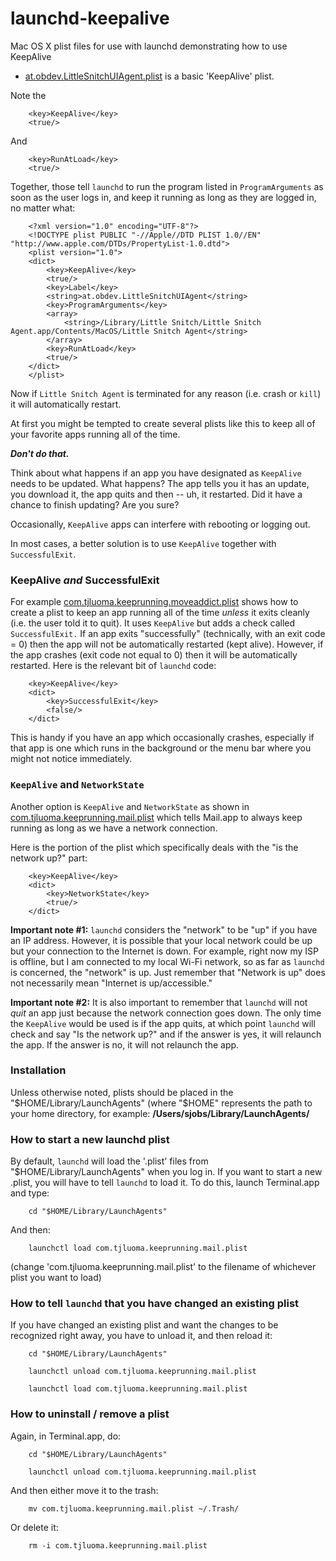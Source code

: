 launchd-keepalive
=================

Mac OS X plist files for use with launchd demonstrating how to use KeepAlive

* [at.obdev.LittleSnitchUIAgent.plist](at.obdev.LittleSnitchUIAgent.plist) is a basic 'KeepAlive' plist.

Note the 

		<key>KeepAlive</key>
		<true/>

And

		<key>RunAtLoad</key>
		<true/>

Together, those tell `launchd` to run the program listed in `ProgramArguments` as soon as the user logs in, and keep it running as long as they are logged in, no matter what:

		<?xml version="1.0" encoding="UTF-8"?>
		<!DOCTYPE plist PUBLIC "-//Apple//DTD PLIST 1.0//EN" "http://www.apple.com/DTDs/PropertyList-1.0.dtd">
		<plist version="1.0">
		<dict>
			<key>KeepAlive</key>
			<true/>
			<key>Label</key>
			<string>at.obdev.LittleSnitchUIAgent</string>
			<key>ProgramArguments</key>
			<array>
				<string>/Library/Little Snitch/Little Snitch Agent.app/Contents/MacOS/Little Snitch Agent</string>
			</array>
			<key>RunAtLoad</key>
			<true/>
		</dict>
		</plist>

Now if `Little Snitch Agent` is terminated for any reason (i.e. crash or `kill`) it will automatically restart.

At first you might be tempted to create several plists like this to keep all of your favorite apps running all of the time. 

***Don't do that.***

Think about what happens if an app you have designated as  `KeepAlive` needs to be updated. What happens? The app tells you it has an update, you download it, the app quits and then -- uh, it restarted. Did it have a chance to finish updating? Are you sure? 

Occasionally, `KeepAlive` apps can interfere with rebooting or logging out.

In most cases, a better solution is to use `KeepAlive` together with `SuccessfulExit`.

### KeepAlive *and* SuccessfulExit

For example [com.tjluoma.keeprunning.moveaddict.plist](com.tjluoma.keeprunning.moveaddict.plist) shows how to create a plist to keep an app running all of the time *unless* it exits cleanly (i.e. the user told it to quit). It uses `KeepAlive` but adds a check called `SuccessfulExit.` If an app exits "successfully" (technically, with an exit code = 0) then the app will not be automatically restarted (kept alive). However, if the app crashes (exit code not equal to 0) then it will be automatically restarted. Here is the relevant bit of `launchd` code:

		<key>KeepAlive</key>
		<dict>
			<key>SuccessfulExit</key>
			<false/>
		</dict>

This is handy if you have an app which occasionally crashes, especially if that app is one which runs in the background or the menu bar where you might not notice immediately.

### `KeepAlive` and `NetworkState`

Another option is `KeepAlive` and `NetworkState` as shown in  [com.tjluoma.keeprunning.mail.plist](com.tjluoma.keeprunning.mail.plist) 
which tells Mail.app to always keep running as long as we have a network connection.

Here is the portion of the plist which specifically deals with the "is the network up?" part:


		<key>KeepAlive</key>
		<dict>
			<key>NetworkState</key>
			<true/>
		</dict>

**Important note #1:** `launchd` considers the "network" to be "up" if you have an IP address. However, it is possible that your local network could be up but your connection to the Internet is down. For example, right now my ISP is offline, but I am connected to my local Wi-Fi network, so as far as `launchd` is concerned, the "network" is up. Just remember that "Network is up" does not necessarily mean "Internet is up/accessible."

**Important note #2:** It is also important to remember that `launchd` will not *quit* an app just because the network connection goes down. The only time the `KeepAlive` would be used is if the app quits, at which point `launchd` will check and say "Is the network up?" and if the answer is yes, it will relaunch the app. If the answer is no, it will not relaunch the app.

### Installation ###

Unless otherwise noted, plists should be placed in the "$HOME/Library/LaunchAgents" (where "$HOME" represents the path to your home directory, for example: **/Users/sjobs/Library/LaunchAgents/**

### How to start a new launchd plist  

By default, `launchd` will load the '.plist' files from "$HOME/Library/LaunchAgents" when you log in. If you want to start a new .plist, you will have to tell `launchd` to load it. To do this, launch Terminal.app and type:

		cd "$HOME/Library/LaunchAgents"

And then:

		launchctl load com.tjluoma.keeprunning.mail.plist

(change 'com.tjluoma.keeprunning.mail.plist' to the filename of whichever plist you want to load)

### How to tell `launchd` that you have changed an existing plist

If you have changed an existing plist and want the changes to be recognized right away, you have to unload it, and then reload it:

		cd "$HOME/Library/LaunchAgents"

		launchctl unload com.tjluoma.keeprunning.mail.plist

		launchctl load com.tjluoma.keeprunning.mail.plist


### How to uninstall / remove a plist

Again, in Terminal.app, do:

		cd "$HOME/Library/LaunchAgents"

		launchctl unload com.tjluoma.keeprunning.mail.plist

And then either move it to the trash:

		mv com.tjluoma.keeprunning.mail.plist ~/.Trash/

Or delete it:

		rm -i com.tjluoma.keeprunning.mail.plist

